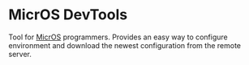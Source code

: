 # MicrOS DevTools

Tool for [MicrOS](https://github.com/Tearth/MicrOS) programmers. Provides an easy way to configure environment and download the newest configuration from the remote server.